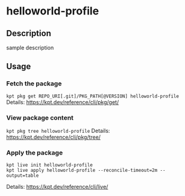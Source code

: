 # helloworld-profile

## Description
sample description

## Usage

### Fetch the package
`kpt pkg get REPO_URI[.git]/PKG_PATH[@VERSION] helloworld-profile`
Details: https://kpt.dev/reference/cli/pkg/get/

### View package content
`kpt pkg tree helloworld-profile`
Details: https://kpt.dev/reference/cli/pkg/tree/

### Apply the package
```
kpt live init helloworld-profile
kpt live apply helloworld-profile --reconcile-timeout=2m --output=table
```
Details: https://kpt.dev/reference/cli/live/
